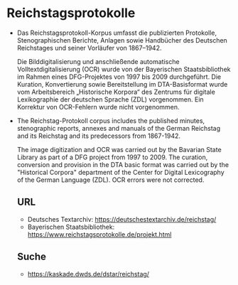 # Reichstagsprotokolle

- Das Reichstagsprotokoll-Korpus umfasst die publizierten Protokolle,
  Stenographischen Berichte, Anlagen sowie Handbücher des Deutschen
  Reichstages und seiner Vorläufer von 1867–1942. 

  Die Bilddigitalisierung und anschließende automatische
  Volltextdigitalisierung (OCR) wurde von der Bayerischen
  Staatsbibliothek im Rahmen eines DFG-Projektes von 1997 bis 2009
  durchgeführt. Die Kuration, Konvertierung sowie Bereitstellung im
  DTA-Basisformat wurde vom Arbeitsbereich „Historische Korpora“ des
  Zentrums für digitale Lexikographie der deutschen Sprache (ZDL)
  vorgenommen. Ein Korrektur von OCR-Fehlern wurde nicht vorgenommen.


- The Reichstag-Protokoll corpus includes the published minutes,
  stenographic reports, annexes and manuals of the German Reichstag and its
  Reichstag and its predecessors from 1867-1942. 

  The image digitization and OCR was carried out by the Bavarian State Library as part of a DFG project from 1997 to 2009.
  The curation, conversion and provision in the DTA basic format was carried out by the "Historical Corpora" department of the
  Center for Digital Lexicography of the German Language (ZDL). OCR errors were not corrected.
  

  ## URL
  - Deutsches Textarchiv: https://deutschestextarchiv.de/reichstag/
  - Bayerischen Staatsbibliothek: https://www.reichstagsprotokolle.de/projekt.html
 
  ## Suche
  - https://kaskade.dwds.de/dstar/reichstag/

